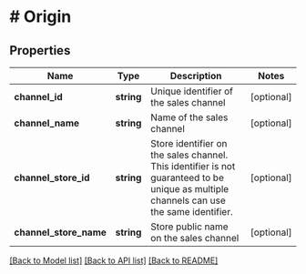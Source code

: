 # # Origin

## Properties

Name | Type | Description | Notes
------------ | ------------- | ------------- | -------------
**channel_id** | **string** | Unique identifier of the sales channel | [optional]
**channel_name** | **string** | Name of the sales channel | [optional]
**channel_store_id** | **string** | Store identifier on the sales channel. This identifier is not guaranteed to be unique as multiple channels can use the same identifier. | [optional]
**channel_store_name** | **string** | Store public name on the sales channel | [optional]

[[Back to Model list]](../../README.md#models) [[Back to API list]](../../README.md#endpoints) [[Back to README]](../../README.md)
